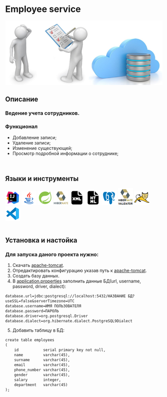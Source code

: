 # __Employee service__
![Java](icons/label.png)


## __Описание__
### Ведение учета сотрудников.

### __Функционал__
- Добавление записи;
- Удаление записи;
- Изменение существующей;
- Просмотр подробной информации о сотруднике;
<br>

## __Языки и инструменты__

[![IntelliJ IDEA](icons/intellij-idea-48.png)](https://www.jetbrains.com/idea/)
[![Java](icons/java-coffee-cup-48.png)](https://www.java.com/ru/)
[![Spring](icons/spring-48.png)](https://spring.io/)
[![Hibenate](icons/hibernate-1.png)](https://hibernate.org/)
[![XML](icons/xml-48.png)](https://www.xml.com/)
[![HTML](icons/html-48.png)](https://html.com/)
[![PostgreSQL](icons/pgSQL.png)](https://www.postgresql.org/)
[![Hibenate Validator](icons/hibernate-validator.png)](https://hibernate.org/validator/)
[![Apache Tomcat](icons/apache-tomcat-48.png)](https://tomcat.apache.org/)
[![Visual studio code](icons/visual-studio-code-2019-48.png)](https://code.visualstudio.com/)
<br>
<br>

## __Установка и настойка__
### Для запуска даного проекта нужно: 
1. Скачать [apache-tomcat](https://tomcat.apache.org/download-80.cgi).
2. Отредактировать конфигурацию указав путь к [apache-tomcat](https://tomcat.apache.org/download-80.cgi).
3. Создать базу данных.
4. В [application.properties](https://github.com/Alexey7721/employee-service/blob/master/src/main/resources/application.properties) заполнить данные БД(url, username, password, driver, dialect):

```
database.url=jdbc:postgresql://localhost:5432/НАЗВАНИЕ БД?useSSL=false&serverTimezone=UTC
database.username=ИМЯ ПОЛЬЗОВАТЕЛЯ
database.password=ПАРОЛЬ
database.driver=org.postgresql.Driver
database.dialect=org.hibernate.dialect.PostgreSQL9Dialect
```
5. Добавить таблицу в БД:
```
create table employees
(
    id           serial primary key not null,
    name         varchar(45),
    surname      varchar(45),
    email        varchar(45),
    phone_number varchar(45),
    gender       varchar(45),
    salary       integer,
    department   varchar(45)
);
```




